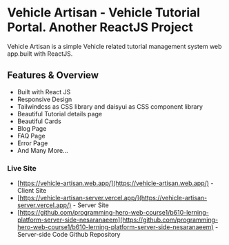 # Vehicle Artisan - Vehicle Tutorial Portal. Another ReactJS Project

Vehicle Artisan is a simple Vehicle related tutorial management system web app.built with ReactJS.

## Features & Overview

- Built with React JS
- Responsive Design
- Tailwindcss as CSS library and daisyui as CSS component library
- Beautiful Tutorial details page
- Beautiful Cards
- Blog Page
- FAQ Page
- Error Page
- And Many More...

### Live Site

- [https://vehicle-artisan.web.app/](https://vehicle-artisan.web.app/) - Client Site
- [https://vehicle-artisan-server.vercel.app/](https://vehicle-artisan-server.vercel.app/) - Server Site
- [https://github.com/programming-hero-web-course1/b610-lerning-platform-server-side-nesaranaeem](https://github.com/programming-hero-web-course1/b610-lerning-platform-server-side-nesaranaeem) - Server-side Code Github Repository
